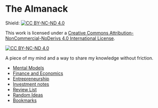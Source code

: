 # The Almanack

Shield: [![CC BY-NC-ND 4.0][cc-by-nc-nd-shield]][cc-by-nc-nd]

This work is licensed under a [Creative Commons Attribution-NonCommercial-NoDerivs 4.0 International
License][cc-by-nc-nd].

[![CC BY-NC-ND 4.0][cc-by-nc-nd-image]][cc-by-nc-nd]

[cc-by-nc-nd]: http://creativecommons.org/licenses/by-nc-nd/4.0/
[cc-by-nc-nd-image]: https://licensebuttons.net/l/by-nc-nd/4.0/88x31.png
[cc-by-nc-nd-shield]: https://img.shields.io/badge/License-CC%20BY--NC--ND%204.0-lightgrey.svg

A piece of my mind and a way to share my knowledge without friction.

- [Mental Models](./mental_models.md)
- [Finance and Economics](./finance.md)
- [Entrepreneurship](./entrepreneurship.md)
- [Investment notes](./investment_course.md)
- [Review List](./review_list.md)
- [Random Ideas](./ideas.md)
- [Bookmarks](./bookmarks.md)

